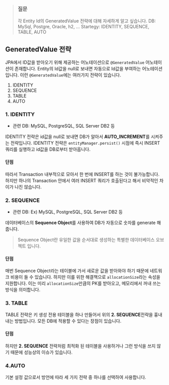 > ### 질문
> 각 Entity Id의 GeneratedValue 전략에 대해 자세하게 알고 싶습니다.
DB: MySql, Postgre, Oracle, h2, ...
Startegy: IDENTITY, SEQUENCE, TABLE, AUTO

## GeneratedValue 전략
JPA에서 ID값을 받아오기 위해 제공하는 어노테이션으로 `@GeneratedValue` 어노테이션이 존재합니다. Entity의 Id값을 null로 보내면 자동으로 Id값을 부여하는 어노테이션입니다. 이런 `@GeneratedValue`에는 여러가지 전략이 있습니다.

1. IDENTITY
2. SEQUENCE
3. TABLE
4. AUTO

### 1. IDENTITY
- 관련 DB: MySQL, PostgreSQL, SQL Server DB2 등

IDENTITY 전략은 id값을 null로 보내면 DB가 알아서 **AUTO_INCREMENT**를 시켜주는 전략입니다. IDENTITY 전략은 `entityManager.persist()` 시점에 즉시 INSERT 쿼리를 실행하고 id값을 DB로부터 받아옵니다.

#### 단점
따라서 Transaction 내부적으로 모아서 한 번에 INSERT를 하는 것이 불가능합니다. 하지만 하나의 Transaction 안에서 여러 INSERT 쿼리가 호출된다고 해서 비약적인 차이가 나진 않습니다.

### 2. SEQUENCE
- 관련 DB: Ex) MySQL, PostgreSQL, SQL Server DB2 등

데이터베이스의 **Sequence Object**를 사용하여 DB가 자동으로 숫자를 generate 해줍니다.
> Sequence Object란 유일한 값을 순서대로 생성하는 특별한 데이터베이스 오브젝트 입니다.

#### 단점
매번 Sequence Object라는 테이블에 가서 새로운 값을 받아와야 하기 때문에 네트워크 비용이 들 수 있습니다. 하지만 이를 위한 해결책으로 `allocationSize`라는 속성을 지원합니다. 이는 미리 `allocationSize`만큼의 PK를 받아오고, 메모리에서 꺼내 쓰는 방식을 의미합니다.

### 3. TABLE
TABLE 전략은 키 생성 전용 테이블을 하나 만들어서 위의 **2. SEQUENCE**전략을 흉내내는 방법입니다. 모든 DB에 적용할 수 있다는 장점이 있습니다.

#### 단점
하지만 **2. SEQUENCE** 전략처럼 최적화 된 테이블을 사용하거나 그런 방식을 쓰지 않기 때문에 성능상의 이슈가 있습니다.

### 4.AUTO
기본 설정 값으로서 방언에 따라 세 가지 전략 중 하나를 선택하여 사용합니다.